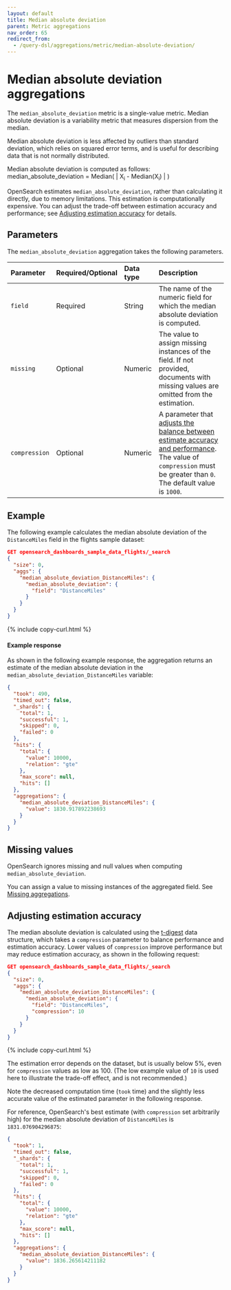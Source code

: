 ```yaml
---
layout: default
title: Median absolute deviation
parent: Metric aggregations
nav_order: 65
redirect_from:
  - /query-dsl/aggregations/metric/median-absolute-deviation/
---
```


# Median absolute deviation aggregations

The `median_absolute_deviation` metric is a single-value metric. Median absolute deviation is a variability metric that measures dispersion from the median.

Median absolute deviation is less affected by outliers than standard deviation, which relies on squared error terms, and is useful for describing data that is not normally distributed.

Median absolute deviation is computed as follows:<br/>
median_absolute_deviation = Median( | X<sub>i</sub> - Median(X<sub>i</sub>) | )

OpenSearch estimates `median_absolute_deviation`, rather than calculating it directly, due to memory limitations. This estimation is computationally expensive. You can adjust the trade-off between estimation accuracy and performance; see [Adjusting estimation accuracy](https://github.com/opensearch-project/documentation-website/pull/9453/files#adjusting-estimation-accuracy) for details.

## Parameters

The `median_absolute_deviation` aggregation takes the following parameters.

| Parameter | Required/Optional | Data type      | Description |
| :--       | :--               | :--            | :--         |
| `field`   | Required          | String         | The name of the numeric field for which the median absolute deviation is computed. |
| `missing` | Optional          | Numeric        | The value to assign missing instances of the field. If not provided, documents with missing values are omitted from the estimation. |
| `compression` | Optional          | Numeric        | A parameter that [adjusts the balance between estimate accuracy and performance](#adjusting-estimation-accuracy). The value of `compression` must be greater than `0`. The default value is `1000`. |

## Example

The following example calculates the median absolute deviation of the `DistanceMiles` field in the flights sample dataset:

```json
GET opensearch_dashboards_sample_data_flights/_search
{
  "size": 0,
  "aggs": {
    "median_absolute_deviation_DistanceMiles": {
      "median_absolute_deviation": {
        "field": "DistanceMiles"
      }
    }
  }
}
```
{% include copy-curl.html %}

#### Example response

As shown in the following example response, the aggregation returns an estimate of the median absolute deviation in the `median_absolute_deviation_DistanceMiles` variable:

```json
{
  "took": 490,
  "timed_out": false,
  "_shards": {
    "total": 1,
    "successful": 1,
    "skipped": 0,
    "failed": 0
  },
  "hits": {
    "total": {
      "value": 10000,
      "relation": "gte"
    },
    "max_score": null,
    "hits": []
  },
  "aggregations": {
    "median_absolute_deviation_DistanceMiles": {
      "value": 1830.917892238693
    }
  }
}
```

## Missing values

OpenSearch ignores missing and null values when computing `median_absolute_deviation`.

You can assign a value to missing instances of the aggregated field. See [Missing aggregations]({{site.url}}{{site.baseurl}}/aggregations/bucket/missing/).

## Adjusting estimation accuracy

The median absolute deviation is calculated using the [t-digest](https://github.com/tdunning/t-digest/tree/main) data structure, which takes a `compression` parameter to balance performance and estimation accuracy. Lower values of `compression` improve performance but may reduce estimation accuracy, as shown in the following request:

```json
GET opensearch_dashboards_sample_data_flights/_search
{
  "size": 0,
  "aggs": {
    "median_absolute_deviation_DistanceMiles": {
      "median_absolute_deviation": {
        "field": "DistanceMiles",
        "compression": 10
      }
    }
  }
}
```
{% include copy-curl.html %}

The estimation error depends on the dataset, but is usually below 5%, even for `compression` values as low as 100. (The low example value of `10` is used here to illustrate the trade-off effect, and is not recommended.)

Note the decreased computation time (`took` time) and the slightly less accurate value of the estimated parameter in the following response.

For reference, OpenSearch's best estimate (with `compression` set arbitrarily high) for the median absolute deviation of `DistanceMiles` is `1831.076904296875`:


```json
{
  "took": 1,
  "timed_out": false,
  "_shards": {
    "total": 1,
    "successful": 1,
    "skipped": 0,
    "failed": 0
  },
  "hits": {
    "total": {
      "value": 10000,
      "relation": "gte"
    },
    "max_score": null,
    "hits": []
  },
  "aggregations": {
    "median_absolute_deviation_DistanceMiles": {
      "value": 1836.265614211182
    }
  }
}
```
